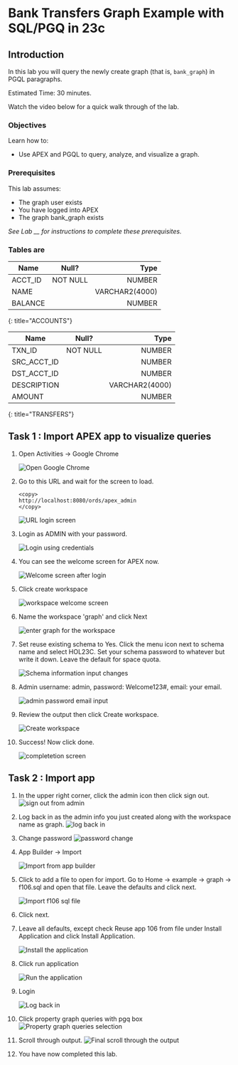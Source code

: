 # Bank Transfers Graph Example with SQL/PGQ in 23c

## Introduction

In this lab you will query the newly create graph (that is, `bank_graph`) in PGQL paragraphs.

Estimated Time: 30 minutes.

Watch the video below for a quick walk through of the lab.

<!-- update video link. Previous iteration: [](youtube:XnE1yw2k5IU) -->

### Objectives
Learn how to:
- Use APEX and PGQL to query, analyze, and visualize a graph.

### Prerequisites
This lab assumes:
- The graph user exists
- You have logged into APEX
- The graph bank_graph exists

*See Lab \_\_ for instructions to complete these prerequisites.*

### Tables are
| Name | Null? | Type |
| ------- |:--------:| --------------:|
| ACCT_ID | NOT NULL | NUMBER|
| NAME |  | VARCHAR2(4000) |
| BALANCE |  | NUMBER |
{: title="ACCOUNTS"}

| Name | Null? | Type |
| ------- |:--------:| --------------:|
| TXN_ID | NOT NULL | NUMBER|
| SRC\_ACCT\_ID |  | NUMBER |
| DST\_ACCT\_ID |  | NUMBER |
| DESCRIPTION |  | VARCHAR2(4000) |
| AMOUNT |  | NUMBER |
{: title="TRANSFERS"}

## Task 1 : Import APEX app to visualize queries

1. Open Activities -> Google Chrome

    ![Open Google Chrome](images/activities-chrome.png)


2. Go to this URL and wait for the screen to load.
    ```
    <copy>
    http://localhost:8080/ords/apex_admin
    </copy>
    ```

    ![URL login screen](images/admin-services.png)


3. Login as ADMIN with your password.

    ![Login using credentials](images/login-details.png)

4. You can see the welcome screen for APEX now. 

    ![Welcome screen after login](images/welcome-to-apex.png)

5. Click create workspace

    ![workspace welcome screen](images/workspace-name.png)

6. Name the workspace 'graph' and click Next

    ![enter graph for the workspace](images/graph-next.png)

7. Set reuse existing schema to Yes. Click the menu icon next to schema name and select HOL23C. Set your schema password to whatever but write it down. Leave the default for space quota.

    ![Schema information input changes](images/schema-info.png)

8. Admin username: admin, password: Welcome123#, email: your email.

    ![admin password email input](images/admin-password-email.png)

9. Review the output then click Create workspace.

    ![Create workspace](images/create-workspace.png)

10. Success! Now click done.

    ![completetion screen](images/done.png)


## Task 2 : Import app

1. In the upper right corner, click the admin icon then click sign out.
    ![sign out from admin](images/logout.png)


2.  Log back in as the admin info you just created along with the workspace name as graph.
    ![log back in](images/log-back-in.png)


3. Change password
    ![password change](images/change-password.png)


4. App Builder -> Import

    ![Import from app builder](images/app-builder-import.png)

5. Click to add a file to open for import. Go to Home -> example -> graph -> f106.sql and open that file. Leave the defaults and click next.

    ![Import f106 sql file](images/f106-import.png)

6. Click next.
    
7.  Leave all defaults, except check Reuse app 106 from file under Install Application and click Install Application. 

    ![Install the application](images/install-application.png)

8.  Click run application

    ![Run the application](images/run-application.png)



9.  Login

    ![Log back in](images/login-final.png)


10. Click property graph queries with pgq box
    ![Property graph queries selection](images/property-graph-queries.png)
    
11. Scroll through output.
    ![Final scroll through the output](images/scroll-through.png)

12. You have now completed this lab.